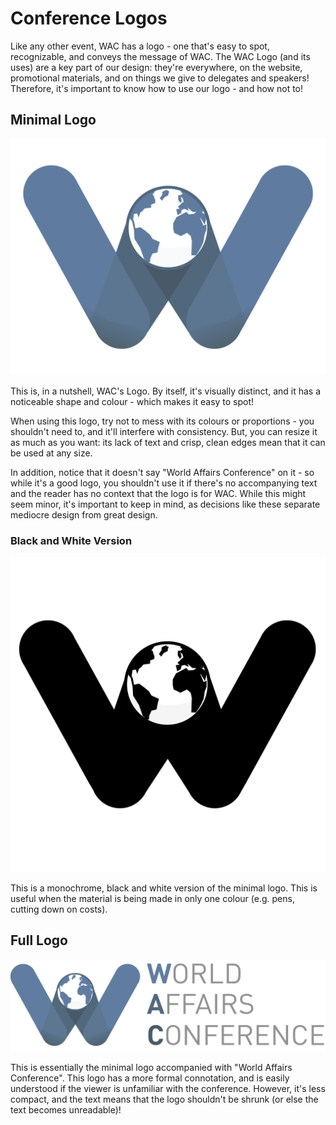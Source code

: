 # Conference Logos

Like any other event, WAC has a logo - one that's easy to spot, recognizable, and conveys the message of WAC. The WAC Logo \(and its uses\) are a key part of our design: they're everywhere, on the website, promotional materials, and on things we give to delegates and speakers! Therefore, it's important to know how to use our logo - and how not to!

## Minimal Logo

![WAC&apos;s Minimal Logo](../.gitbook/assets/wac_logo.svg)

  
This is, in a nutshell, WAC's Logo. By itself, it's visually distinct, and it has a noticeable shape and colour - which makes it easy to spot!

When using this logo, try not to mess with its colours or proportions - you shouldn't need to, and it'll interfere with consistency. But, you can resize it as much as you want: its lack of text and crisp, clean edges mean that it can be used at any size.

In addition, notice that it doesn't say "World Affairs Conference" on it - so while it's a good logo, you shouldn't use it if there's no accompanying text and the reader has no context that the logo is for WAC. While this might seem minor, it's important to keep in mind, as decisions like these separate mediocre design from great design.

### Black and White Version

![Black and White Version!](../.gitbook/assets/wac_logo_bw.svg)

This is a monochrome, black and white version of the minimal logo. This is useful when the material is being made in only one colour \(e.g. pens, cutting down on costs\). 

## Full Logo

![WAC&apos;s Full Logo](../.gitbook/assets/wac_logo_full.png)

  
This is essentially the minimal logo accompanied with "World Affairs Conference". This logo has a more formal connotation, and is easily understood if the viewer is unfamiliar with the conference. However, it's less compact, and the text means that the logo shouldn't be shrunk \(or else the text becomes unreadable\)!



